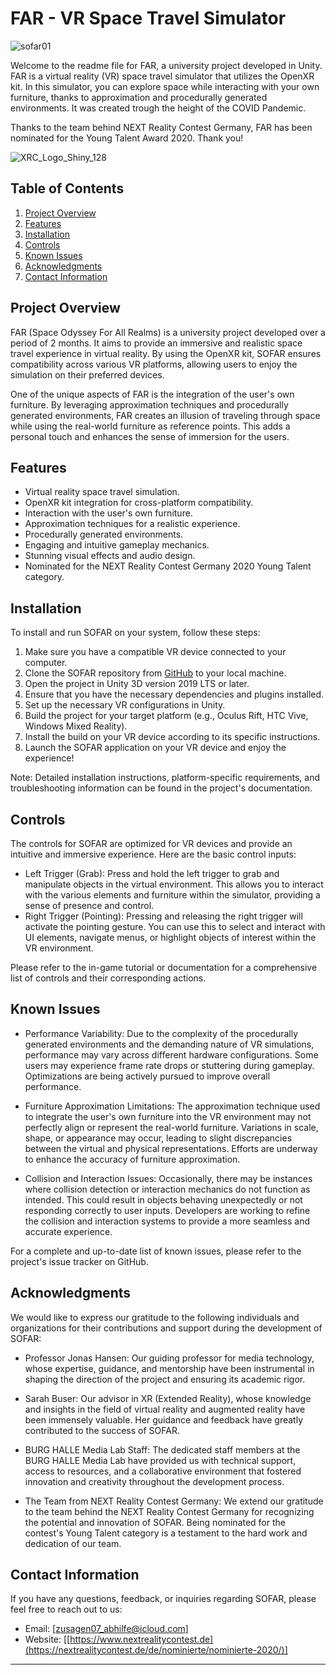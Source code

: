 # FAR - VR Space Travel Simulator

![sofar01](https://user-images.githubusercontent.com/48035650/236863044-22f15f5d-556a-4a9c-91b0-472663dd0904.jpg)

Welcome to the readme file for FAR, a university project developed in Unity. FAR is a virtual reality (VR) space travel simulator that utilizes the OpenXR kit. In this simulator, you can explore space while interacting with your own furniture, thanks to approximation and procedurally generated environments. It was created trough the height of the COVID Pandemic. 

Thanks to the team behind NEXT Reality Contest Germany, FAR has been nominated for the Young Talent Award 2020. Thank you!

![XRC_Logo_Shiny_128](https://user-images.githubusercontent.com/48035650/236865674-c9771a56-278f-4d72-9426-b0f08840ff28.png)

## Table of Contents

1. [Project Overview](#project-overview)
2. [Features](#features)
3. [Installation](#installation)
4. [Controls](#controls)
5. [Known Issues](#known-issues)
6. [Acknowledgments](#acknowledgments)
7. [Contact Information](#contact-information)

## Project Overview

FAR (Space Odyssey For All Realms) is a university project developed over a period of 2 months. It aims to provide an immersive and realistic space travel experience in virtual reality. By using the OpenXR kit, SOFAR ensures compatibility across various VR platforms, allowing users to enjoy the simulation on their preferred devices.

One of the unique aspects of FAR is the integration of the user's own furniture. By leveraging approximation techniques and procedurally generated environments, FAR creates an illusion of traveling through space while using the real-world furniture as reference points. This adds a personal touch and enhances the sense of immersion for the users.

## Features

- Virtual reality space travel simulation.
- OpenXR kit integration for cross-platform compatibility.
- Interaction with the user's own furniture.
- Approximation techniques for a realistic experience.
- Procedurally generated environments.
- Engaging and intuitive gameplay mechanics.
- Stunning visual effects and audio design.
- Nominated for the NEXT Reality Contest Germany 2020 Young Talent category.

## Installation

To install and run SOFAR on your system, follow these steps:

1. Make sure you have a compatible VR device connected to your computer.
2. Clone the SOFAR repository from [GitHub](https://github.com/your-username/sofar-repo) to your local machine.
3. Open the project in Unity 3D version 2019 LTS or later.
4. Ensure that you have the necessary dependencies and plugins installed.
5. Set up the necessary VR configurations in Unity.
6. Build the project for your target platform (e.g., Oculus Rift, HTC Vive, Windows Mixed Reality).
7. Install the build on your VR device according to its specific instructions.
8. Launch the SOFAR application on your VR device and enjoy the experience!

Note: Detailed installation instructions, platform-specific requirements, and troubleshooting information can be found in the project's documentation.

## Controls

The controls for SOFAR are optimized for VR devices and provide an intuitive and immersive experience. Here are the basic control inputs:

- Left Trigger (Grab): Press and hold the left trigger to grab and manipulate objects in the virtual environment. This allows you to interact with the various elements and furniture within the simulator, providing a sense of presence and control.
- Right Trigger (Pointing): Pressing and releasing the right trigger will activate the pointing gesture. You can use this to select and interact with UI elements, navigate menus, or highlight objects of interest within the VR environment.

Please refer to the in-game tutorial or documentation for a comprehensive list of controls and their corresponding actions.

## Known Issues

- Performance Variability: Due to the complexity of the procedurally generated environments and the demanding nature of VR simulations, performance may vary across different hardware configurations. Some users may experience frame rate drops or stuttering during gameplay. Optimizations are being actively pursued to improve overall performance.

- Furniture Approximation Limitations: The approximation technique used to integrate the user's own furniture into the VR environment may not perfectly align or represent the real-world furniture. Variations in scale, shape, or appearance may occur, leading to slight discrepancies between the virtual and physical representations. Efforts are underway to enhance the accuracy of furniture approximation.

- Collision and Interaction Issues: Occasionally, there may be instances where collision detection or interaction mechanics do not function as intended. This could result in objects behaving unexpectedly or not responding correctly to user inputs. Developers are working to refine the collision and interaction systems to provide a more seamless and accurate experience.

For a complete and up-to-date list of known issues, please refer to the project's issue tracker on GitHub.

## Acknowledgments

We would like to express our gratitude to the following individuals and organizations for their contributions and support during the development of SOFAR:

- Professor Jonas Hansen: Our guiding professor for media technology, whose expertise, guidance, and mentorship have been instrumental in shaping the direction of the project and ensuring its academic rigor.

- Sarah Buser: Our advisor in XR (Extended Reality), whose knowledge and insights in the field of virtual reality and augmented reality have been immensely valuable. Her guidance and feedback have greatly contributed to the success of SOFAR.

- BURG HALLE Media Lab Staff: The dedicated staff members at the BURG HALLE Media Lab have provided us with technical support, access to resources, and a collaborative environment that fostered innovation and creativity throughout the development process.

- The Team from NEXT Reality Contest Germany: We extend our gratitude to the team behind the NEXT Reality Contest Germany for recognizing the potential and innovation of SOFAR. Being nominated for the contest's Young Talent category is a testament to the hard work and dedication of our team.

## Contact Information

If you have any questions, feedback, or inquiries regarding SOFAR, please feel free to reach out to us:

- Email: [zusagen07_abhilfe@icloud.com]
- Website: [[https://www.nextrealitycontest.de](https://nextrealitycontest.de/de/nominierte/nominierte-2020/)]

---
